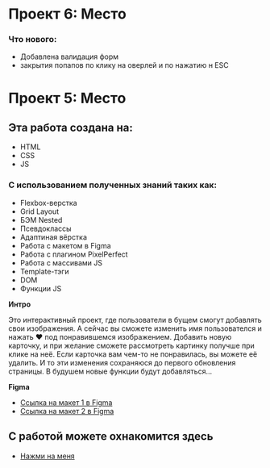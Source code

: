 # Проект 6: Место
### Что нового:
* Добавлена валидация форм
* закрытия попапов по клику на оверлей и по нажатию н ESC




# Проект 5: Место

## Эта работа создана на:
* HTML
* CSS
* JS

### С использованием полученных знаний таких как:
* Flexbox-верстка
* Grid Layout
* БЭМ Nested
* Псевдоклассы
* Адаптиная вёрстка
* Работа с макетом в Figma
* Работа с плагином PixelPerfect
* Работа с массивами JS
* Template-тэги
* DOM
* Функции JS

**Интро**

Это интерактивный проект, где пользователи в бущем смогут добавлять свои изображения.
А сейчас вы сможете изменить имя пользователся и нажать ♥ под понравившемся изображением. 
Добавить новую карточку, и при желание сможете рассмотреть картинку получше при клике на неё.
Если карточка вам чем-то не понравилась, вы можете её удалить.
И то эти изменения сохраняюся до первого обновления страницы.
В будушем новые функции будут добавляться...

**Figma**

* [Ссылка на макет 1 в Figma](https://www.figma.com/file/StZjf8HnoeLdiXS7dYrLAh/JavaScript.-Sprint-4)
* [Ссылка на макет 2 в Figma](https://www.figma.com/file/bjyvbKKJN2naO0ucURl2Z0/JavaScript.-Sprint-5)


## С работой можете охнакомится здесь

* [Нажми на меня](https://0r8-9dzcl.github.io/mesto/)
